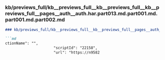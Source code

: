 ### kb/previews_full/kb__previews_full__kb__previews_full__kb__previews_full__pages__auth__auth.har.part013.md.part001.md.part001.md.part002.md

```md
### kb/previews_full/kb__previews_full__kb__previews_full__pages__auth__auth.har.part013.md.part001.md.part001.md (part 002)

```md
ctionName": "",
                      "scriptId": "22158",
                      "url": "https://n9582
```

```

```

